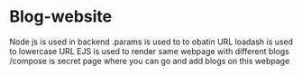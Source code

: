 # Blog-website

Node js is used in backend
.params is used to to obatin URL
loadash is used to lowercase URL
EJS is used to render same webpage with different blogs
/compose is secret page where you can go and add blogs on this webpage

